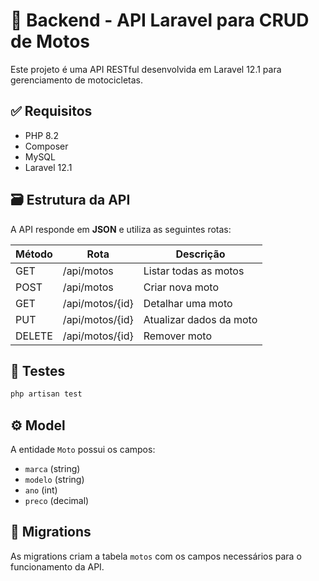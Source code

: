 # 🚀 Backend - API Laravel para CRUD de Motos

Este projeto é uma API RESTful desenvolvida em Laravel 12.1 para gerenciamento de motocicletas.

## ✅ Requisitos

- PHP 8.2
- Composer
- MySQL
- Laravel 12.1

## 🗃️ Estrutura da API

A API responde em **JSON** e utiliza as seguintes rotas:

| Método | Rota              | Descrição                 |
|--------|-------------------|---------------------------|
| GET    | /api/motos        | Listar todas as motos     |
| POST   | /api/motos        | Criar nova moto           |
| GET    | /api/motos/{id}   | Detalhar uma moto         |
| PUT    | /api/motos/{id}   | Atualizar dados da moto   |
| DELETE | /api/motos/{id}   | Remover moto              |

## 🧪 Testes

```bash
php artisan test
```

## ⚙️ Model

A entidade `Moto` possui os campos:

- `marca` (string)
- `modelo` (string)
- `ano` (int)
- `preco` (decimal)

## 📂 Migrations

As migrations criam a tabela `motos` com os campos necessários para o funcionamento da API.
